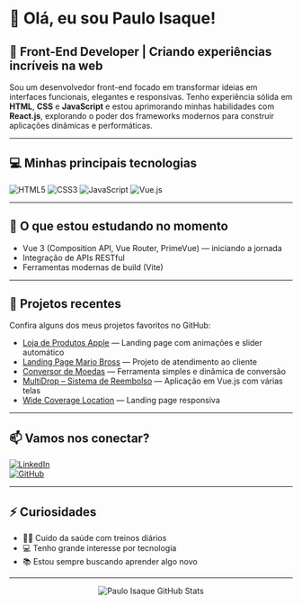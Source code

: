 # 👋 Olá, eu sou Paulo Isaque!

## 🚀 Front-End Developer | Criando experiências incríveis na web

Sou um desenvolvedor front-end focado em transformar ideias em interfaces funcionais, elegantes e responsivas. Tenho experiência sólida em **HTML**, **CSS** e **JavaScript** e estou aprimorando minhas habilidades com **React.js**, explorando o poder dos frameworks modernos para construir aplicações dinâmicas e performáticas.

---

## 💻 Minhas principais tecnologias

![HTML5](https://img.shields.io/badge/HTML5-E34F26?style=for-the-badge&logo=html5&logoColor=white) 
![CSS3](https://img.shields.io/badge/CSS3-1572B6?style=for-the-badge&logo=css3&logoColor=white) 
![JavaScript](https://img.shields.io/badge/JavaScript-F7DF1E?style=for-the-badge&logo=javascript&logoColor=black) 
![Vue.js](https://img.shields.io/badge/Vue.js-35495E?style=for-the-badge&logo=vue.js&logoColor=4FC08D)

---

## 🔭 O que estou estudando no momento

- Vue 3 (Composition API, Vue Router, PrimeVue) — iniciando a jornada  
- Integração de APIs RESTful  
- Ferramentas modernas de build (Vite)

---

## 📂 Projetos recentes

Confira alguns dos meus projetos favoritos no GitHub:

- [Loja de Produtos Apple](https://github.com/paulo2602/Projeto-Loja-App) — Landing page com animações e slider automático  
- [Landing Page Mario Bross](https://github.com/paulo2602/Site-para-atendimento---Mario-Bros) — Projeto de atendimento ao cliente  
- [Conversor de Moedas](https://github.com/paulo2602/Conversor-de-moedas) — Ferramenta simples e dinâmica de conversão  
- [MultiDrop – Sistema de Reembolso](https://github.com/paulo2602/MultiDrop-reembolso) — Aplicação em Vue.js com várias telas  
- [Wide Coverage Location](https://github.com/paulo2602/Projeto-Wide-coverage-location) — Landing page responsiva

---

## 📫 Vamos nos conectar?

[![LinkedIn](https://img.shields.io/badge/LinkedIn-Paulo%20Isaque-blue?style=for-the-badge&logo=linkedin&logoColor=white)](https://www.linkedin.com/in/paulo-isaque)  
[![GitHub](https://img.shields.io/badge/GitHub-paulo2602-black?style=for-the-badge&logo=github)](https://github.com/paulo2602)

---

## ⚡ Curiosidades

- 🏋️‍♂️ Cuido da saúde com treinos diários  
- 💻 Tenho grande interesse por tecnologia  
- 📚 Estou sempre buscando aprender algo novo  

---

<div align="center">
  <img src="https://github-readme-stats.vercel.app/api?username=paulo2602&show_icons=true&theme=radical" alt="Paulo Isaque GitHub Stats" />
</div>
